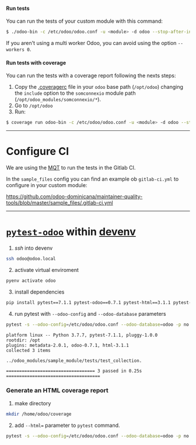 #### Run tests

You can run the tests of your custom module with this command:
```sh
$ ./odoo-bin -c /etc/odoo/odoo.conf -u <module> -d odoo --stop-after-init --test-enable --workers 0
```
If you aren't using a multi worker Odoo, you can avoid using the option `--workers 0`.

#### Run tests with coverage

You can run the tests with a coverage report following the nexts steps:

1. Copy the [.coveragerc](https://github.com/coopdevs/maintainer-quality-tools/blob/master/cfg/.coveragerc) file in your `odoo` base path (`/opt/odoo`) changing the `include` option to the `somconnexio` module path (`/opt/odoo_modules/somconnexio/*`).
2. Go to `/opt/odoo`
3. Run:
```sh
$ coverage run odoo-bin -c /etc/odoo/odoo.conf -u <module> -d odoo --stop-after-init --test-enable --workers 0 && coverage report --show-missing
```

***

# Configure CI

We are using the [MQT](https://github.com/odoo-dominicana/maintainer-quality-tools) to run the tests in the Gitlab CI.

In the `sample_files` config you can find an example ob `gitlab-ci.yml` to configure in your custom module:

https://github.com/odoo-dominicana/maintainer-quality-tools/blob/master/sample_files/.gitlab-ci.yml


***


# [`pytest-odoo`](https://github.com/camptocamp/pytest-odoo) within [devenv](https://github.com/coopdevs/handbook/wiki/Devenv)


1. *ssh* into devenv

```bash
ssh odoo@odoo.local
```

2. activate virtual enviroment
```bash
pyenv activate odoo
```

3. install dependencies

```bash
pip install pytest==7.1.1 pytest-odoo==0.7.1 pytest-html==3.1.1 pytest-metadata==2.0.1 coverage==6.3.2
```

4. run pytest with `--odoo-config` and `--odoo-database` parameters
```bash
pytest -s --odoo-config=/etc/odoo/odoo.conf --odoo-database=odoo -p no:warnings /opt/odoo_modules
```


```
platform linux -- Python 3.7.7, pytest-7.1.1, pluggy-1.0.0
rootdir: /opt
plugins: metadata-2.0.1, odoo-0.7.1, html-3.1.1
collected 3 items

../odoo_modules/sample_module/tests/test_collection.

================================== 3 passed in 0.25s ====================================

```

### Generate an HTML coverage report

1.  make directory
```bash
mkdir /home/odoo/coverage
```

2. add `--html=` parameter to `pytest` command.
```bash
pytest -s --odoo-config=/etc/odoo/odoo.conf --odoo-database=odoo -p no:warnings --html=/home/odoo/coverage/report.html /opt/odoo_modules
```
